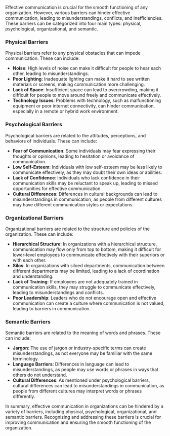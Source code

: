 Effective communication is crucial for the smooth functioning of any organization. However, various barriers can hinder effective communication, leading to misunderstandings, conflicts, and inefficiencies. These barriers can be categorized into four main types: physical, psychological, organizational, and semantic.

### Physical Barriers

Physical barriers refer to any physical obstacles that can impede communication. These can include:

- **Noise**: High levels of noise can make it difficult for people to hear each other, leading to misunderstandings.
- **Poor Lighting**: Inadequate lighting can make it hard to see written materials or screens, making communication more challenging.
- **Lack of Space**: Insufficient space can lead to overcrowding, making it difficult for people to move around freely and communicate effectively.
- **Technology Issues**: Problems with technology, such as malfunctioning equipment or poor internet connectivity, can hinder communication, especially in a remote or hybrid work environment.

### Psychological Barriers

Psychological barriers are related to the attitudes, perceptions, and behaviors of individuals. These can include:

- **Fear of Communication**: Some individuals may fear expressing their thoughts or opinions, leading to hesitation or avoidance of communication.
- **Low Self-Esteem**: Individuals with low self-esteem may be less likely to communicate effectively, as they may doubt their own ideas or abilities.
- **Lack of Confidence**: Individuals who lack confidence in their communication skills may be reluctant to speak up, leading to missed opportunities for effective communication.
- **Cultural Differences**: Differences in cultural backgrounds can lead to misunderstandings in communication, as people from different cultures may have different communication styles or expectations.

### Organizational Barriers

Organizational barriers are related to the structure and policies of the organization. These can include:

- **Hierarchical Structure**: In organizations with a hierarchical structure, communication may flow only from top to bottom, making it difficult for lower-level employees to communicate effectively with their superiors or with each other.
- **Silos**: In organizations with siloed departments, communication between different departments may be limited, leading to a lack of coordination and understanding.
- **Lack of Training**: If employees are not adequately trained in communication skills, they may struggle to communicate effectively, leading to misunderstandings and conflicts.
- **Poor Leadership**: Leaders who do not encourage open and effective communication can create a culture where communication is not valued, leading to barriers in communication.

### Semantic Barriers

Semantic barriers are related to the meaning of words and phrases. These can include:

- **Jargon**: The use of jargon or industry-specific terms can create misunderstandings, as not everyone may be familiar with the same terminology.
- **Language Barriers**: Differences in language can lead to misunderstandings, as people may use words or phrases in ways that others do not understand.
- **Cultural Differences**: As mentioned under psychological barriers, cultural differences can lead to misunderstandings in communication, as people from different cultures may interpret words or phrases differently.

In summary, effective communication in organizations can be hindered by a variety of barriers, including physical, psychological, organizational, and semantic barriers. Recognizing and addressing these barriers is crucial for improving communication and ensuring the smooth functioning of the organization.